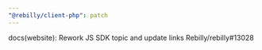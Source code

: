 ```yaml
---
"@rebilly/client-php": patch
---
```


docs(website): Rework JS SDK topic and update links Rebilly/rebilly#13028
